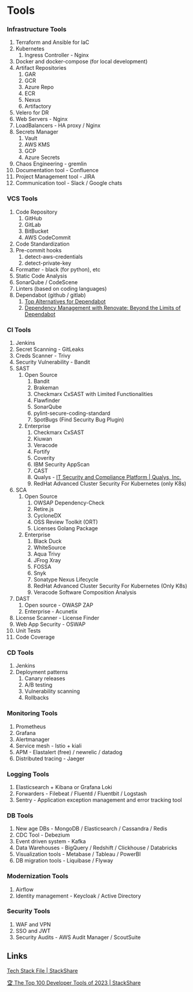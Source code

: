 # Tools

### Infrastructure Tools

1. Terraform and Ansible for IaC
2. Kubernetes
    1. Ingress Controller - Nginx
3. Docker and docker-compose (for local development)
4. Artifact Repositories
    1. GAR
    2. GCR
    3. Azure Repo
    4. ECR
    5. Nexus
    6. Artifactory
5. Velero for DR
6. Web Servers - Nginx
7. LoadBalancers - HA proxy / Nginx
8. Secrets Manager
    1. Vault
    2. AWS KMS
    3. GCP
    4. Azure Secrets
9. Chaos Engineering - gremlin
10. Documentation tool - Confluence
11. Project Management tool - JIRA
12. Communication tool - Slack / Google chats

### VCS Tools

1. Code Repository
	1. GitHub
	2. GitLab
	3. BitBucket
	4. AWS CodeCommit
2. Code Standardization
3. Pre-commit hooks
	1. detect-aws-credentials
	2. detect-private-key
4. Formatter - black (for python), etc
5. Static Code Analysis
6. SonarQube / CodeScene
7. Linters (based on coding languages)
8. Dependabot (github / gitlab)
	1. [Top Alternatives for Dependabot](https://devdojo.com/yoda/top-dependabot-alternatives)
	2. [Dependency Management with Renovate: Beyond the Limits of Dependabot](https://blog.opstree.com/2024/03/12/dependency-management-with-renovate-beyond-the-limits-of-dependabot/)

### CI Tools

1. Jenkins
2. Secret Scanning - GitLeaks
3. Creds Scanner - Trivy
4. Security Vulnerability - Bandit
5. SAST
	1. Open Source
		1. Bandit
		2. Brakeman
		3. Checkmarx CxSAST with Limited Functionalities
		4. Flawfinder
		5. SonarQube
		6. pylint-secure-coding-standard
		7. SpotBugs (Find Security Bug Plugin)
	2. Enterprise
		1. Checkmarx CxSAST
		2. Kiuwan
		3. Veracode
		4. Fortify
		5. Coverity
		6. IBM Security AppScan
		7. CAST
		8. Qualys - [IT Security and Compliance Platform | Qualys, Inc.](https://www.qualys.com/)
		9. RedHat Advanced Cluster Security For Kubernetes (only K8s)
6. SCA
	1. Open Source
		1. OWSAP Dependency-Check
		2. Retire.js
		3. CycloneDX
		4. OSS Review Toolkit (ORT)
		5. Licenses Golang Package
	2. Enterprise
		1. Black Duck
		2. WhiteSource
		3. Aqua Trivy
		4. JFrog Xray
		5. FOSSA
		6. Snyk
		7. Sonatype Nexus Lifecycle
		8. RedHat Advanced Cluster Security For Kubernetes (Only K8s)
		9. Veracode Software Composition Analysis
7. DAST
	1. Open source - OWASP ZAP
	2. Enterprise - Acunetix
8. License Scanner - License Finder
9. Web App Security - OSWAP
10. Unit Tests
11. Code Coverage

### CD Tools

1. Jenkins
2. Deployment patterns
	1. Canary releases
	2. A/B testing
	3. Vulnerability scanning
	4. Rollbacks

### Monitoring Tools

1. Prometheus
2. Grafana
3. Alertmanager
4. Service mesh - Istio + kiali
5. APM - Elastalert (free) / newrelic / datadog
6. Distributed tracing - Jaeger

### Logging Tools

1. Elasticsearch + Kibana or Grafana Loki
2. Forwarders - Filebeat / Fluentd / Fluentbit / Logstash
3. Sentry - Application exception management and error tracking tool

### DB Tools

1. New age DBs - MongoDB / Elasticsearch / Cassandra / Redis
2. CDC Tool - Debezium
3. Event driven system - Kafka
4. Data Warehouses - BigQuery / Redshift / Clickhouse / Databricks
5. Visualization tools - Metabase / Tableau / PowerBI
6. DB migration tools - Liquibase / Flyway

### Modernization Tools

1. Airflow
2. Identity management - Keycloak / Active Directory

### Security Tools

1. WAF and VPN
2. SSO and JWT
3. Security Audits - AWS Audit Manager / ScoutSuite

## Links

[Tech Stack File | StackShare](https://stackshare.io/tech-stack-file)

[🏆 The Top 100 Developer Tools of 2023 | StackShare](https://stackshare.io/posts/top-developer-tools-2023)
